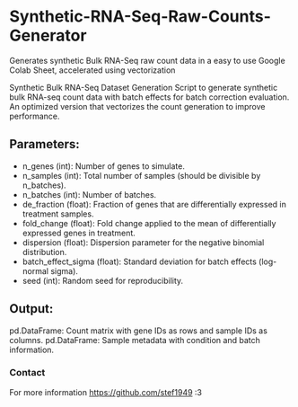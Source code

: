 # Synthetic-RNA-Seq-Raw-Counts-Generator
Generates synthetic Bulk RNA-Seq raw count data in a easy to use Google Colab Sheet, accelerated using vectorization 

Synthetic Bulk RNA-Seq Dataset Generation
Script to generate synthetic bulk RNA-seq count data with batch effects for batch correction evaluation. An optimized version that vectorizes the count generation to improve performance.

## Parameters:
- n_genes (int): Number of genes to simulate.
- n_samples (int): Total number of samples (should be divisible by n_batches).
- n_batches (int): Number of batches.
- de_fraction (float): Fraction of genes that are differentially expressed in treatment samples.
- fold_change (float): Fold change applied to the mean of differentially expressed genes in treatment.
- dispersion (float): Dispersion parameter for the negative binomial distribution.
- batch_effect_sigma (float): Standard deviation for batch effects (log-normal sigma).
- seed (int): Random seed for reproducibility.
## Output:
pd.DataFrame: Count matrix with gene IDs as rows and sample IDs as columns.
pd.DataFrame: Sample metadata with condition and batch information.
### Contact
For more information https://github.com/stef1949 :3
